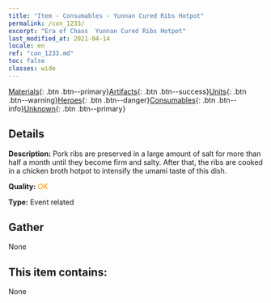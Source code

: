 ```yaml
---
title: "Item - Consumables - Yunnan Cured Ribs Hotpot"
permalink: /con_1233/
excerpt: "Era of Chaos  Yunnan Cured Ribs Hotpot"
last_modified_at: 2021-04-14
locale: en
ref: "con_1233.md"
toc: false
classes: wide
---
```

 [Materials](/Items/){: .btn .btn--primary}[Artifacts](/Items/Artifacts/){: .btn .btn--success}[Units](/Items/Units/){: .btn .btn--warning}[Heroes](/Items/Heroes/){: .btn .btn--danger}[Consumables](/Items/Consumables/){: .btn .btn--info}[Unknown](/Items/Unknown/){: .btn .btn--primary}

## Details
 **Description:** Pork ribs are preserved in a large amount of salt for more than half a month until they become firm and salty. After that, the ribs are cooked in a chicken broth hotpot to intensify the umami taste of this dish.

 **Quality:** <span style="color: #FF8C00">OK</span>

 **Type:** Event related

## Gather

  None

## This item contains:

  None


